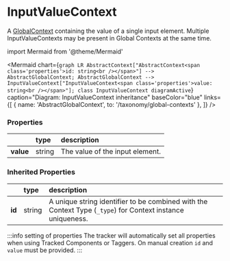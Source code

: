 # InputValueContext

A [GlobalContext](/taxonomy/reference/global-contexts/overview.md) containing the value of a single input element. Multiple InputValueContexts may be present in Global Contexts at the same time.

import Mermaid from '@theme/Mermaid'

<Mermaid chart={`
    graph LR
      AbstractContext["AbstractContext<span class='properties'>id: string<br /></span>"] --> AbstractGlobalContext;
      AbstractGlobalContext -->       InputValueContext["InputValueContext<span class='properties'>value: string<br /></span>"];
    class InputValueContext diagramActive
  `}
  caption="Diagram: InputValueContext inheritance"
  baseColor="blue"
  links={[
{ name: 'AbstractGlobalContext', to: '/taxonomy/global-contexts' },   ]}
/>

### Properties

|           | type   | description                     |
|:----------|:-------|:--------------------------------|
| **value** | string | The value of the input element. |
### Inherited Properties

|        | type   | description                                                                                                |
|:-------|:-------|:-----------------------------------------------------------------------------------------------------------|
| **id** | string | A unique string identifier to be combined with the Context Type (`_type`) for Context instance uniqueness. |

:::info setting of properties
The tracker will automatically set all properties when using Tracked Components or Taggers. On manual creation `id` and `value` must be provided.
:::
